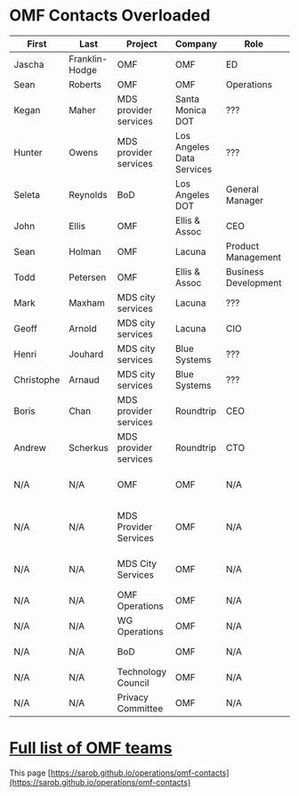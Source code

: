 # OMF Contacts Overloaded
<div class="datatable-begin"></div>

First     | Last       |   Project    |   Company    | Role      | email        | ML archive
--------- | ---------- | ------------ | ------------ | --------- | ------------ | -----------
Jascha | Franklin-Hodge | OMF | OMF | ED | <jascha@openmobilityfoundation.org> |
Sean | Roberts | OMF | OMF | Operations | <sean@openmobilityfoundation.org> |
Kegan | Maher | MDS provider services | Santa Monica DOT | ??? | <kegan.maher@smgov.net> |
Hunter | Owens | MDS provider services | Los Angeles Data Services | ??? | <hunter.owens@lacity.org> |
Seleta | Reynolds | BoD	| Los Angeles DOT | General Manager | <seleta.reynolds@lacity.org> |
John | Ellis | OMF | Ellis & Assoc | CEO | <john@ellis-and-associates.com> |
Sean | Holman | OMF | Lacuna | Product Management | <sean.holman@lacuna.ai> |
Todd | Petersen | OMF | Ellis & Assoc | Business Development | <todd@ellis-and-associates.com> |
Mark |	Maxham	| MDS city services | Lacuna | ??? | <mark.maxham@lacuna.ai> |
Geoff |	Arnold	| MDS city services | Lacuna | CIO | <geoff.arnold@lacuna.ai> |
Henri |	Jouhard	| MDS city services | Blue Systems | ??? | <henri.jouhaud@polyconseil.fr> |
Christophe | Arnaud | MDS city services	| Blue Systems | ??? | <christophe.arnaud@bluesystems.ai> |
Boris |	Chan |	MDS provider services |	Roundtrip | CEO	| <boris@roundtrip.ai> |
Andrew    | Scherkus   | MDS provider services | Roundtrip  | CTO       | <andrew@roundtrip.ai> |
N/A | N/A | OMF    | OMF    | N/A | <mds-announce@groups.openmobilityfoundation.org> | [mds-announce archive](https://groups.google.com/a/groups.openmobilityfoundation.org/forum/#!forum/mds-announce) 
N/A | N/A | MDS Provider Services | OMF    | N/A | <mds-provider-services@groups.openmobilityfoundation.org> | [mds-provider-services archive](https://groups.google.com/a/groups.openmobilityfoundation.org/forum/#!forum/mds-provider-services) 
N/A | N/A | MDS City Services     | OMF    | N/A | <mds-city-services@groups.openmobilityfoundation.org> | [mds-city-services archive](https://groups.google.com/a/groups.openmobilityfoundation.org/forum/#!forum/mds-city-services) 
N/A | N/A  | OMF Operations | OMF | N/A | <omf-admin@groups.openmobilityfoundation.org> | [omf-admin archive](https://groups.google.com/a/groups.openmobilityfoundation.org/forum/#!forum/omf-admin) 
N/A | N/A  | WG Operations | OMF | N/A | <wg-ops@groups.openmobilityfoundation.org> | [wg-ops archive](https://groups.google.com/a/openmobilityfoundation.org/forum/#!forum/wg-ops)
N/A | N/A  | BoD | OMF | N/A | <board-all@groups.openmobilityfoundation.org> | [board-all archive](https://groups.google.com/a/groups.openmobilityfoundation.org/forum/#!forum/board-all)
N/A | N/A  | Technology Council | OMF | N/A | <techncouncil@groups.openmobilityfoundation.org> | [techcouncil archive](https://groups.google.com/a/groups.openmobilityfoundation.org/forum/#!forum/techcouncil)
N/A | N/A  | Privacy Committee | OMF | N/A | ??? | ???

<div class="datatable-end"></div>

# [Full list of OMF teams](https://sarob.github.io/operations/omf-community#projects-overloaded)

This page [https://sarob.github.io/operations/omf-contacts](https://sarob.github.io/operations/omf-contacts)

